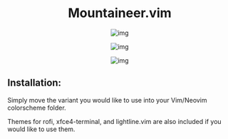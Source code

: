 <h1 align="center">Mountaineer.vim</h1>

<p align="center"


![img](https://i.postimg.cc/cCVv3gN9/image.png)
</p>

<p align="center"


![img](https://i.postimg.cc/zBqdKvkk/image.png)

</p>

<p align="center"


![img](https://i.postimg.cc/C5Bbqp9N/image.png)

</p>

## Installation:
Simply move the variant you would like to use into your Vim/Neovim colorscheme folder.

Themes for rofi, xfce4-terminal, and lightline.vim are also included if you would like to use them.
